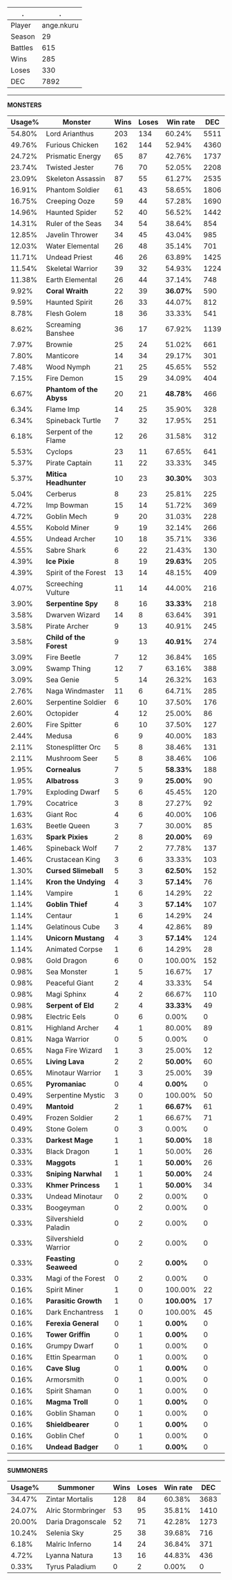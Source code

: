 .|.
|-|-
Player|ange.nkuru
Season|29
Battles|615
Wins|285
Loses|330
DEC|7892

---
**MONSTERS**

Usage%|Monster|Wins|Loses|Win rate|DEC|
-|-|-|-|-|-|
54.80%|Lord Arianthus|203|134|60.24%|5511|
49.76%|Furious Chicken|162|144|52.94%|4360|
24.72%|Prismatic Energy|65|87|42.76%|1737|
23.74%|Twisted Jester|76|70|52.05%|2208|
23.09%|Skeleton Assassin|87|55|61.27%|2535|
16.91%|Phantom Soldier|61|43|58.65%|1806|
16.75%|Creeping Ooze|59|44|57.28%|1690|
14.96%|Haunted Spider|52|40|56.52%|1442|
14.31%|Ruler of the Seas|34|54|38.64%|854|
12.85%|Javelin Thrower|34|45|43.04%|985|
12.03%|Water Elemental|26|48|35.14%|701|
11.71%|Undead Priest|46|26|63.89%|1425|
11.54%|Skeletal Warrior|39|32|54.93%|1224|
11.38%|Earth Elemental|26|44|37.14%|748|
9.92%|**Coral Wraith**|22|39|**36.07%**|590|
9.59%|Haunted Spirit|26|33|44.07%|812|
8.78%|Flesh Golem|18|36|33.33%|541|
8.62%|Screaming Banshee|36|17|67.92%|1139|
7.97%|Brownie|25|24|51.02%|661|
7.80%|Manticore|14|34|29.17%|301|
7.48%|Wood Nymph|21|25|45.65%|552|
7.15%|Fire Demon|15|29|34.09%|404|
6.67%|**Phantom of the Abyss**|20|21|**48.78%**|466|
6.34%|Flame Imp|14|25|35.90%|328|
6.34%|Spineback Turtle|7|32|17.95%|251|
6.18%|Serpent of the Flame|12|26|31.58%|312|
5.53%|Cyclops|23|11|67.65%|641|
5.37%|Pirate Captain|11|22|33.33%|345|
5.37%|**Mitica Headhunter**|10|23|**30.30%**|303|
5.04%|Cerberus|8|23|25.81%|225|
4.72%|Imp Bowman|15|14|51.72%|369|
4.72%|Goblin Mech|9|20|31.03%|228|
4.55%|Kobold Miner|9|19|32.14%|266|
4.55%|Undead Archer|10|18|35.71%|336|
4.55%|Sabre Shark|6|22|21.43%|130|
4.39%|**Ice Pixie**|8|19|**29.63%**|205|
4.39%|Spirit of the Forest|13|14|48.15%|409|
4.07%|Screeching Vulture|11|14|44.00%|216|
3.90%|**Serpentine Spy**|8|16|**33.33%**|218|
3.58%|Dwarven Wizard|14|8|63.64%|391|
3.58%|Pirate Archer|9|13|40.91%|245|
3.58%|**Child of the Forest**|9|13|**40.91%**|274|
3.09%|Fire Beetle|7|12|36.84%|165|
3.09%|Swamp Thing|12|7|63.16%|388|
3.09%|Sea Genie|5|14|26.32%|163|
2.76%|Naga Windmaster|11|6|64.71%|285|
2.60%|Serpentine Soldier|6|10|37.50%|176|
2.60%|Octopider|4|12|25.00%|86|
2.60%|Fire Spitter|6|10|37.50%|127|
2.44%|Medusa|6|9|40.00%|183|
2.11%|Stonesplitter Orc|5|8|38.46%|131|
2.11%|Mushroom Seer|5|8|38.46%|106|
1.95%|**Cornealus**|7|5|**58.33%**|188|
1.95%|**Albatross**|3|9|**25.00%**|90|
1.79%|Exploding Dwarf|5|6|45.45%|120|
1.79%|Cocatrice|3|8|27.27%|92|
1.63%|Giant Roc|4|6|40.00%|106|
1.63%|Beetle Queen|3|7|30.00%|85|
1.63%|**Spark Pixies**|2|8|**20.00%**|69|
1.46%|Spineback Wolf|7|2|77.78%|137|
1.46%|Crustacean King|3|6|33.33%|103|
1.30%|**Cursed Slimeball**|5|3|**62.50%**|152|
1.14%|**Kron the Undying**|4|3|**57.14%**|76|
1.14%|Vampire|1|6|14.29%|22|
1.14%|**Goblin Thief**|4|3|**57.14%**|107|
1.14%|Centaur|1|6|14.29%|24|
1.14%|Gelatinous Cube|3|4|42.86%|89|
1.14%|**Unicorn Mustang**|4|3|**57.14%**|124|
1.14%|Animated Corpse|1|6|14.29%|28|
0.98%|Gold Dragon|6|0|100.00%|152|
0.98%|Sea Monster|1|5|16.67%|17|
0.98%|Peaceful Giant|2|4|33.33%|54|
0.98%|Magi Sphinx|4|2|66.67%|110|
0.98%|**Serpent of Eld**|2|4|**33.33%**|49|
0.98%|Electric Eels|0|6|0.00%|0|
0.81%|Highland Archer|4|1|80.00%|89|
0.81%|Naga Warrior|0|5|0.00%|0|
0.65%|Naga Fire Wizard|1|3|25.00%|12|
0.65%|**Living Lava**|2|2|**50.00%**|60|
0.65%|Minotaur Warrior|1|3|25.00%|39|
0.65%|**Pyromaniac**|0|4|**0.00%**|0|
0.49%|Serpentine Mystic|3|0|100.00%|50|
0.49%|**Mantoid**|2|1|**66.67%**|61|
0.49%|Frozen Soldier|2|1|66.67%|71|
0.49%|Stone Golem|0|3|0.00%|0|
0.33%|**Darkest Mage**|1|1|**50.00%**|18|
0.33%|Black Dragon|1|1|50.00%|26|
0.33%|**Maggots**|1|1|**50.00%**|26|
0.33%|**Sniping Narwhal**|1|1|**50.00%**|24|
0.33%|**Khmer Princess**|1|1|**50.00%**|34|
0.33%|Undead Minotaur|0|2|0.00%|0|
0.33%|Boogeyman|0|2|0.00%|0|
0.33%|Silvershield Paladin|0|2|0.00%|0|
0.33%|Silvershield Warrior|0|2|0.00%|0|
0.33%|**Feasting Seaweed**|0|2|**0.00%**|0|
0.33%|Magi of the Forest|0|2|0.00%|0|
0.16%|Spirit Miner|1|0|100.00%|22|
0.16%|**Parasitic Growth**|1|0|**100.00%**|17|
0.16%|Dark Enchantress|1|0|100.00%|45|
0.16%|**Ferexia General**|0|1|**0.00%**|0|
0.16%|**Tower Griffin**|0|1|**0.00%**|0|
0.16%|Grumpy Dwarf|0|1|0.00%|0|
0.16%|Ettin Spearman|0|1|0.00%|0|
0.16%|**Cave Slug**|0|1|**0.00%**|0|
0.16%|Armorsmith|0|1|0.00%|0|
0.16%|Spirit Shaman|0|1|0.00%|0|
0.16%|**Magma Troll**|0|1|**0.00%**|0|
0.16%|Goblin Shaman|0|1|0.00%|0|
0.16%|**Shieldbearer**|0|1|**0.00%**|0|
0.16%|Goblin Chef|0|1|0.00%|0|
0.16%|**Undead Badger**|0|1|**0.00%**|0|

---
**SUMMONERS**

Usage%|Summoner|Wins|Loses|Win rate|DEC|
-|-|-|-|-|-|
34.47%|Zintar Mortalis|128|84|60.38%|3683|
24.07%|Alric Stormbringer|53|95|35.81%|1410|
20.00%|Daria Dragonscale|52|71|42.28%|1273|
10.24%|Selenia Sky|25|38|39.68%|716|
6.18%|Malric Inferno|14|24|36.84%|371|
4.72%|Lyanna Natura|13|16|44.83%|436|
0.33%|Tyrus Paladium|0|2|0.00%|0|
